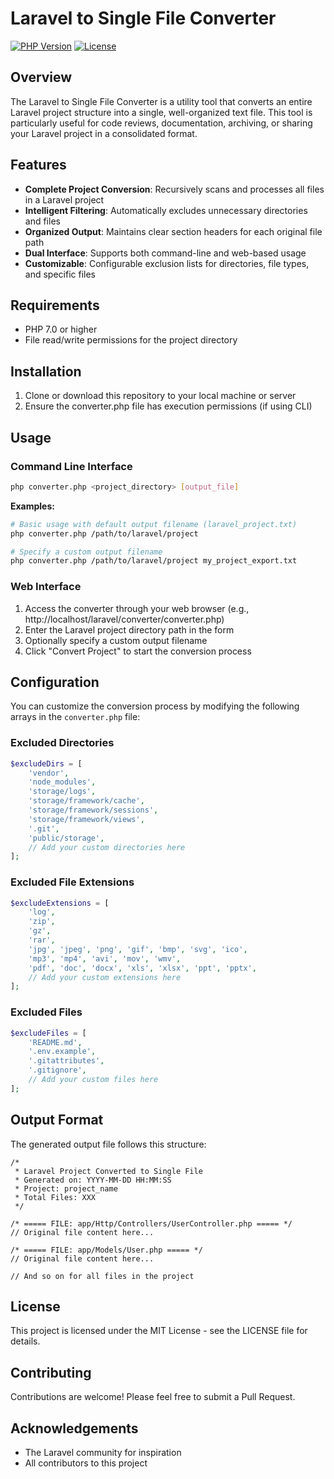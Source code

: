 # Laravel to Single File Converter

[![PHP Version](https://img.shields.io/badge/PHP-7.0%2B-blue.svg)](https://www.php.net/)
[![License](https://img.shields.io/badge/License-MIT-green.svg)](LICENSE)

## Overview

The Laravel to Single File Converter is a utility tool that converts an entire Laravel project structure into a single, well-organized text file. This tool is particularly useful for code reviews, documentation, archiving, or sharing your Laravel project in a consolidated format.

## Features

- **Complete Project Conversion**: Recursively scans and processes all files in a Laravel project
- **Intelligent Filtering**: Automatically excludes unnecessary directories and files
- **Organized Output**: Maintains clear section headers for each original file path
- **Dual Interface**: Supports both command-line and web-based usage
- **Customizable**: Configurable exclusion lists for directories, file types, and specific files

## Requirements

- PHP 7.0 or higher
- File read/write permissions for the project directory

## Installation

1. Clone or download this repository to your local machine or server
2. Ensure the converter.php file has execution permissions (if using CLI)

## Usage

### Command Line Interface

```bash
php converter.php <project_directory> [output_file]
```

**Examples:**

```bash
# Basic usage with default output filename (laravel_project.txt)
php converter.php /path/to/laravel/project

# Specify a custom output filename
php converter.php /path/to/laravel/project my_project_export.txt
```

### Web Interface

1. Access the converter through your web browser (e.g., http://localhost/laravel/converter/converter.php)
2. Enter the Laravel project directory path in the form
3. Optionally specify a custom output filename
4. Click "Convert Project" to start the conversion process

## Configuration

You can customize the conversion process by modifying the following arrays in the `converter.php` file:

### Excluded Directories

```php
$excludeDirs = [
    'vendor',
    'node_modules',
    'storage/logs',
    'storage/framework/cache',
    'storage/framework/sessions',
    'storage/framework/views',
    '.git',
    'public/storage',
    // Add your custom directories here
];
```

### Excluded File Extensions

```php
$excludeExtensions = [
    'log',
    'zip',
    'gz',
    'rar',
    'jpg', 'jpeg', 'png', 'gif', 'bmp', 'svg', 'ico',
    'mp3', 'mp4', 'avi', 'mov', 'wmv',
    'pdf', 'doc', 'docx', 'xls', 'xlsx', 'ppt', 'pptx',
    // Add your custom extensions here
];
```

### Excluded Files

```php
$excludeFiles = [
    'README.md',
    '.env.example',
    '.gitattributes',
    '.gitignore',
    // Add your custom files here
];
```

## Output Format

The generated output file follows this structure:

```
/*
 * Laravel Project Converted to Single File
 * Generated on: YYYY-MM-DD HH:MM:SS
 * Project: project_name
 * Total Files: XXX
 */

/* ===== FILE: app/Http/Controllers/UserController.php ===== */
// Original file content here...

/* ===== FILE: app/Models/User.php ===== */
// Original file content here...

// And so on for all files in the project
```

## License

This project is licensed under the MIT License - see the LICENSE file for details.

## Contributing

Contributions are welcome! Please feel free to submit a Pull Request.

## Acknowledgements

- The Laravel community for inspiration
- All contributors to this project